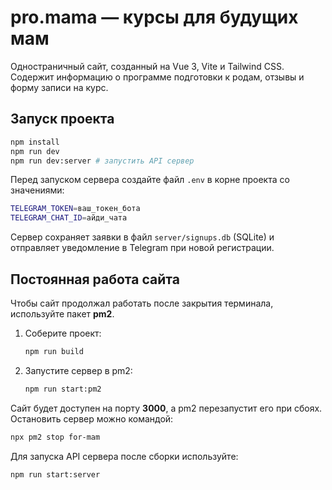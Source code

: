 # pro.mama — курсы для будущих мам

Одностраничный сайт, созданный на Vue 3, Vite и Tailwind CSS. Содержит информацию о программе подготовки к родам, отзывы и форму записи на курс.

## Запуск проекта

```bash
npm install
npm run dev
npm run dev:server # запустить API сервер
```

Перед запуском сервера создайте файл `.env` в корне проекта со значениями:

```bash
TELEGRAM_TOKEN=ваш_токен_бота
TELEGRAM_CHAT_ID=айди_чата
```

Сервер сохраняет заявки в файл `server/signups.db` (SQLite) и отправляет
уведомление в Telegram при новой регистрации.

## Постоянная работа сайта

Чтобы сайт продолжал работать после закрытия терминала, используйте пакет **pm2**.

1. Соберите проект:

   ```bash
   npm run build
   ```

2. Запустите сервер в pm2:

   ```bash
   npm run start:pm2
   ```

Сайт будет доступен на порту **3000**, а pm2 перезапустит его при сбоях. Остановить сервер можно командой:

```bash
npx pm2 stop for-mam
```

Для запуска API сервера после сборки используйте:

```bash
npm run start:server
```
